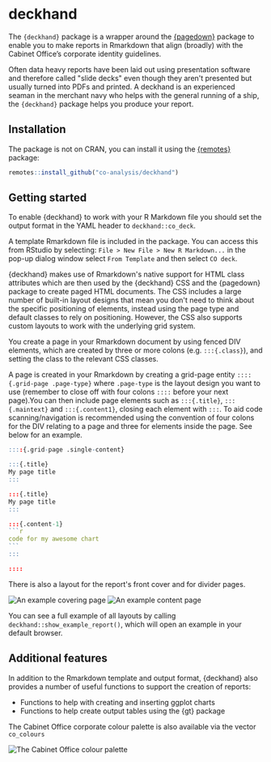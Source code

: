 # deckhand
The `{deckhand}` package is a wrapper around the [{pagedown}](https://pagedown.rbind.io/) package to enable you to make reports in Rmarkdown that align (broadly) with the Cabinet Office’s corporate identity guidelines.

Often data heavy reports have been laid out using presentation software and therefore called "slide decks" even though they aren't presented but usually turned into PDFs and printed. A deckhand is an experienced seaman in the merchant navy who helps with the general running of a ship, the `{deckhand}` package helps you produce your report.

## Installation
The package is not on CRAN, you can install it using the [{remotes}](https://remotes.r-lib.org/) package:

```r
remotes::install_github("co-analysis/deckhand")
```

## Getting started
To enable {deckhand} to work with your R Markdown file you should set the output format in the YAML header to `deckhand::co_deck`.

A template Rmarkdown file is included in the package. You can access this from RStudio by selecting: `File > New File > New R Markdown...` in the pop-up dialog window select `From Template` and then select `CO deck`.

{deckhand} makes use of Rmarkdown's native support for HTML class attributes which are then used by the {deckhand} CSS and the {pagedown} package to create paged HTML documents. The CSS includes a large number of built-in layout designs that mean you don't need to think about the specific positioning of elements, instead using the page type and default classes to rely on positioning. However, the CSS also supports custom layouts to work with the underlying grid system.

You create a page in your Rmarkdown document by using fenced DIV elements, which are created by three or more colons (e.g. `:::{.class}`), and setting the class to the relevant CSS classes.

A page is created in your Rmarkdown by creating a grid-page entity `::::{.grid-page .page-type}` where `.page-type` is the layout design you want to use (remember to close off with four colons `::::` before your next page).You can then include page elements such as `:::{.title}`, `:::{.maintext}` and `:::{.content1}`, closing each element with `:::`. To aid code scanning/navigation is recommended using the convention of four colons for the DIV relating to a page and three for elements inside the page. See below for an example.

````r
::::{.grid-page .single-content}

:::{.title}
My page title
:::

:::{.title}
My page title
:::

:::{.content-1}
```r
code for my awesome chart
```
:::

::::
````

There is also a layout for the report's front cover and for divider pages.

![An example covering page](https://github.com/co-analysis/deckhand/raw/main/man/figures/co_deck_cover.png)
![An example content page](https://github.com/co-analysis/deckhand/raw/main/man/figures/co_deck_example.png)

You can see a full example of all layouts by calling `deckhand::show_example_report()`, which will open an example in your default browser.

## Additional features

In addition to the Rmarkdown template and output format, {deckhand} also provides a number of useful functions to support the creation of reports:

* Functions to help with creating and inserting ggplot charts
* Functions to help create output tables using the {gt} package

The Cabinet Office corporate colour palette is also available via the vector `co_colours`

![The Cabinet Office colour palette](https://github.com/co-analysis/deckhand/raw/main/man/figures/co_colours.png)
